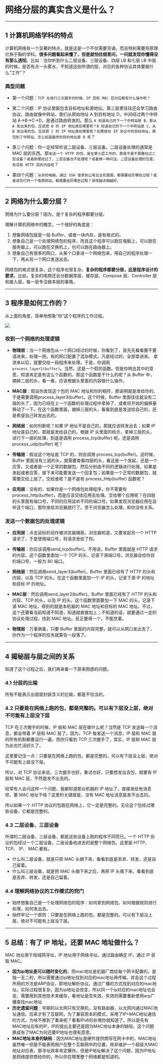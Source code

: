 # 网络分层的真实含义是什么？

---
## 1 计算机网络学科的特点

计算机网络有一个显著的特点，就是这是一个不仅需要背诵，而且特别需要将原理烂熟于胸的学科。**很多问题看起来懂了，但是就怕往细里问，一问就发现你懂得没有那么透彻**。比如：当你听到什么二层设备、三层设备、四层 LB 和七层 LB 中层的时候，是否有点一头雾水，不知道这些所谓的层，对应的各种协议具体要做什么“工作”？

### 典型问题

- 第一个问题：`TCP 在进行三次握手的时候，IP 层和 MAC 层对应都有什么操作呢？`

- 第二个问题：IP 协议里面包含目标地址和源地址。第三层里往往还会学习路由协议。路由就像中转站，我们从原始地址 A 到目标地址 D，中间经过两个中转站 A->B->C->D，是通过路由转发的。那么 `A 知道自己的下一个中转站是 B，那从 A 发出来的包，应该把 B 的 IP 地址放在哪里呢？B 知道自己的下一个中转站是 C，从 B 发出来的包，应该把 C 的 IP 地址放在哪里呢？如果放在 IP 协议中的目标地址，那包到了中转站，怎么知道最终的目的地址是 D 呢`？

- 第三个问题：你一定经常听说二层设备、三层设备。二层设备处理的通常是 MAC 层的东西。那`发送一个 HTTP 的包，是在第七层工作的，那是不是不需要经过二层设备？或者即便经过了，二层设备也不处理呢？或者换一种问法，二层设备处理的包里，有没有 HTTP 层的内容呢`？

- 第四个问题：`从你的电脑，通过 SSH 登录到公有云主机里面，都需要经历哪些过程？或者说你打开一个电商网站，都需要经历哪些过程？说得越详细越好。`

---
## 2 网络为什么要分层？

网络为什么要分层？因为，是个复杂的程序都要分层。

理解计算机网络中的概念，一个很好的角度是：

1. 想象网络包就是一段 Buffer，或者一块内存，是有格式的。
1. 想象自己是一个处理网络包的程序，而且这个程序可以跑在电脑上，可以跑在服务器上，可以跑在交换机上，也可以跑在路由器上。
1. 想象自己有很多的网口，从某个口拿进一个网络包来，用自己的程序处理一下，再从另一个网口发送出去。

网络包的格式很复杂，这个程序也很复杂。**复杂的程序都要分层，这是程序设计的要求**。比如，复杂的电商还会分数据库层、缓存层、Compose 层、Controller 层和接入层，每一层专注做本层的事情。

---
## 3 程序是如何工作的？

从上面的角度，简单地想象“你”这个程序的工作过程。

![](index_files/you.jpg)

### 收到一个网络的处理逻辑

- **物理层**：当一个网络包从一个网口经过的时候，你看到了，首先先看看要不要请进来，处理一把。有的网口配置了混杂模式，凡是经过的，全部拿进来。
拿进来以后，就要交给一段程序来处理。于是，你调用 `process_layer2(buffer)`。当然，这是一个假的函数。但是你明白其中的意思，知道肯定是有这么个函数的。那这个函数是干什么的呢？从 Buffer 中，摘掉二层的头，看一看，应该根据头里面的内容做什么操作。

- **MAC层**：假设你发现这个包的 MAC 地址和你的相符，那说明就是发给你的，于是需要调用process_layer3(buffer)。这个时候，Buffer 里面往往就没有二层的头了，因为已经在上一个函数的处理过程中拿掉了，或者将开始的偏移量移动了一下。在这个函数里面，摘掉三层的头，看看到底是发送给自己的，还是希望自己转发出去的。

- **网络层**：如何判断呢？如果 IP 地址不是自己的，那就应该转发出去；如果 IP 地址是自己的，那就是发给自己的。根据 IP 头里面的标示，拿掉三层的头，进行下一层的处理，到底是调用 process_tcp(buffer) 呢，还是调用 process_udp(buffer) 呢？

- **传输层**：假设这个地址是 TCP 的，则会调用 process_tcp(buffer)。这时候，Buffer 里面没有三层的头，就需要查看四层的头，看这是一个发起，还是一个应答，又或者是一个正常的数据包，然后分别由不同的逻辑进行处理。如果是发起或者应答，接下来可能要发送一个回复包；如果是一个正常的数据包，就需要交给上层了。交给谁呢？是不是有 process_http(buffer) 函数呢？

- **应用层**：没有的，如果你是一个网络包处理程序，你不需要有 process_http(buffer)，而是应该交给应用去处理。交给哪个应用呢？在四层的头里面有端口号，不同的应用监听不同的端口号。如果发现浏览器应用在监听这个端口，那你发给浏览器就行了。至于浏览器怎么处理，和你没有关系。

### 发送一个数据包的处理逻辑

- **应用层**：点击鼠标的动作被浏览器捕获。浏览器知道，又要发起另一个 HTTP 请求了，于是使用端口号，将请求发给了你。

- **传输层**：你应该调用send_tcp(buffer)。不用说，Buffer 里面就是 HTTP 请求的内容。这个函数里面加一个 TCP 的头，记录下源端口号。浏览器会给你目的端口号，一般为 80 端口。

- **网络层**：然后调用send_layer3(buffer)。Buffer 里面已经有了 HTTP 的头和内容，以及 TCP 的头。在这个函数里面加一个 IP 的头，记录下源 IP 的地址和目标 IP 的地址。

- **MAC层**：然后调用send_layer2(buffer)。Buffer 里面已经有了 HTTP 的头和内容、TCP 的头，以及 IP 的头。这个函数里面要加一下 MAC 的头，记录下源 MAC 地址，得到的就是本机器的 MAC 地址和目标的 MAC 地址。不过，这个还要看当前知道不知道，知道就直接加上；不知道的话，就要通过一定的协议处理过程，找到 MAC 地址。反正要填一个，不能空着。

- **物理层**：万事俱备，只要 Buffer 里面的内容完整，就可以从网口发出去了，你作为一个程序的任务就算告一段落了。


---
## 4 揭秘层与层之间的关系

知道了这个过程之后，我们再来看一下原来困惑的问题。

### 4.1 分层的比喻

所有不能表示出层层封装含义的比喻，都是不恰当的。

### 4.2 只要是在网络上跑的包，都是完整的。可以有下层没上层，绝对不可能有上层没下层

TCP 在三次握手的时候，IP 层和 MAC 层在做什么呢？当然是 TCP 发送每一个消息，都会带着 IP 层和 MAC 层了。因为，TCP 每发送一个消息，IP 层和 MAC 层的所有机制都要运行一遍。而你只看到 TCP 三次握手了，其实，IP 层和 MAC 层为此也忙活好久了。

这里要记住一点：只要是在网络上跑的包，都是完整的。可以有下层没上层，绝对不可能有上层没下层。

所以，对 TCP 协议来说，三次握手也好，重试也好，只要想发出去包，就要有 IP 层和 MAC 层，不然是发不出去的。

经常有人会问这样一个问题，我都知道那台机器的 IP 地址了，直接发给他消息呗，要 MAC 地址干啥？这里的关键就是，没有 MAC 地址消息是发不出去的。

所以如果一个 HTTP 协议的包跑在网络上，它一定是完整的。无论这个包经过哪些设备，它都是完整的。

### 4.3 二层设备、三层设备

所谓的二层设备、三层设备，都是这些设备上跑的程序不同而已。一个 HTTP 协议的包经过一个二层设备，二层设备收进去的是整个网络包。这里面 HTTP、TCP、 IP、 MAC 都有。

- 什么叫二层设备，就是只把 MAC 头摘下来，看看到底是丢弃、转发，还是自己留着。
- 什么叫三层设备，就是把 MAC 头摘下来之后，再把 IP 头摘下来，看看到底是丢弃、转发，还是自己留着。

### 4.4 理解网络协议的工作模式的窍门

- 始终想象自己是一个处理网络包的程序：如何拿到网络包，如何根据规则进行处理，如何发出去。
- 始终牢记一个原则：只要是在网络上跑的包，都是完整的。可以有下层没上层，绝对不可能有上层没下层。

---
## 5 总结：有了 IP 地址，还要 MAC 地址做什么？

MAC 地址用于局域网寻址，IP 地址用于网络寻址。通过路由确定 IP，通过 IP 获取 MAC。

- **因为ip地址是可以随时变化的**，而mac地址是机器厂商给每个网卡配置的，是独一无二的，所以需要通过ip地址找到对应的mac地址再传输。并且这个过程所用的方法是ARP协议，即地址解析协议。通过广播的方式找到对应的mac地址。实际过程很复杂，因为ip地址会改变，所以同一个ip对应的mac地址也会变，需要用到其他技术来缓存，看地址是否失效，失效则需要重新使用arp广播查找mac地址
- **历史遗留问题**：早期的以太网只有交换机，没有路由器，以太网内通过MAC地址通信。后来才有了互联网，为了兼容原本的模式，采用了IP+MAC地址通信的方式。为啥不推到了重来呢？看看IPv6的处境你就知道了。所以是先有MAC地址后有的IP，IP的提出主要还是因为MAC地址本身的缺陷，这个问题换成有了MAC为何还要IP地址也很有意思。
- **MAC地址本身的缺陷**：因为MAC地址是硬件提供商写在网卡中的，MAC地址虽然唯一但是不能表明用户在整个互联网中的位置，除非维护一个超级大MAC地址对应表，那寻址效率肯定爆炸。但是IP地址解决了这个问题，因为IP地址是网络提供商给你的，所以你在哪里整个网络都是知道的。